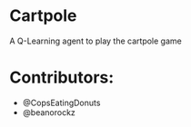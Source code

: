 # Cartpole
A Q-Learning agent to play the cartpole game

# Contributors:
* @CopsEatingDonuts 
* @beanorockz 
